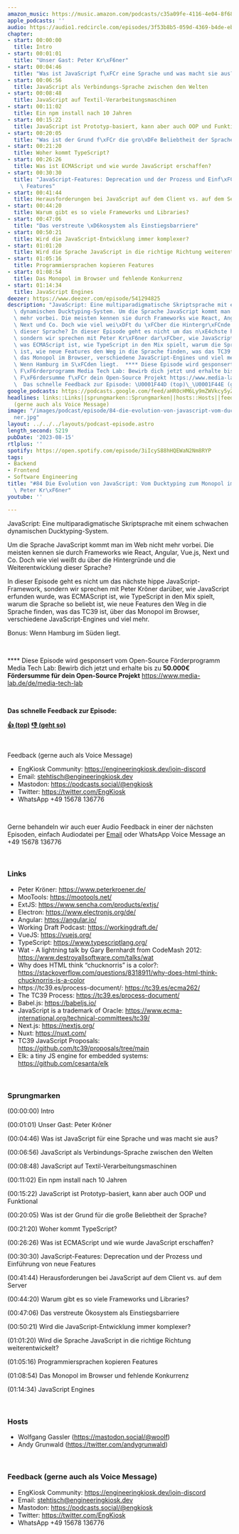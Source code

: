 ```yaml
---
amazon_music: https://music.amazon.com/podcasts/c35a09fe-4116-4e04-8f68-77d61b112e46/episodes/5a38dcbb-d183-4a93-baeb-bf39937c2b7c/engineering-kiosk-84-die-evolution-von-javascript-vom-ducktyping-zum-monopol-im-browser-mit-peter-kr%C3%B6ner
apple_podcasts: ''
audio: https://audio1.redcircle.com/episodes/3f53b8b5-059d-4369-b4de-ebfd7f0f9444/stream.mp3
chapter:
- start: 00:00:00
  title: Intro
- start: 00:01:01
  title: "Unser Gast: Peter Kr\xF6ner"
- start: 00:04:46
  title: "Was ist JavaScript f\xFCr eine Sprache und was macht sie aus?"
- start: 00:06:56
  title: JavaScript als Verbindungs-Sprache zwischen den Welten
- start: 00:08:48
  title: JavaScript auf Textil-Verarbeitungsmaschinen
- start: 00:11:02
  title: Ein npm install nach 10 Jahren
- start: 00:15:22
  title: JavaScript ist Prototyp-basiert, kann aber auch OOP und Funktional
- start: 00:20:05
  title: "Was ist der Grund f\xFCr die gro\xDFe Beliebtheit der Sprache?"
- start: 00:21:20
  title: Woher kommt TypeScript?
- start: 00:26:26
  title: Was ist ECMAScript und wie wurde JavaScript erschaffen?
- start: 00:30:30
  title: "JavaScript-Features: Deprecation und der Prozess und Einf\xFChrung von neue\
    \ Features"
- start: 00:41:44
  title: Herausforderungen bei JavaScript auf dem Client vs. auf dem Server
- start: 00:44:20
  title: Warum gibt es so viele Frameworks und Libraries?
- start: 00:47:06
  title: "Das verstreute \xD6kosystem als Einstiegsbarriere"
- start: 00:50:21
  title: Wird die JavaScript-Entwicklung immer komplexer?
- start: 01:01:20
  title: Wird die Sprache JavaScript in die richtige Richtung weiterentwickelt?
- start: 01:05:16
  title: Programmiersprachen kopieren Features
- start: 01:08:54
  title: Das Monopol im Browser und fehlende Konkurrenz
- start: 01:14:34
  title: JavaScript Engines
deezer: https://www.deezer.com/episode/541294825
description: "JavaScript: Eine multiparadigmatische Skriptsprache mit einem schwachen\
  \ dynamischen Ducktyping-System. Um die Sprache JavaScript kommt man im Web nicht\
  \ mehr vorbei. Die meisten kennen sie durch Frameworks wie React, Angular, Vue.js,\
  \ Next und Co. Doch wie viel wei\xDFt du \xFCber die Hintergr\xFCnde und die Weiterentwicklung\
  \ dieser Sprache? In dieser Episode geht es nicht um das n\xE4chste hippe JavaScript-Framework,\
  \ sondern wir sprechen mit Peter Kr\xF6ner dar\xFCber, wie JavaScript erfunden wurde,\
  \ was ECMAScript ist, wie TypeScript in den Mix spielt, warum die Sprache so beliebt\
  \ ist, wie neue Features den Weg in die Sprache finden, was das TC39 ist, \xFCber\
  \ das Monopol im Browser, verschiedene JavaScript-Engines und viel mehr. Bonus:\
  \ Wenn Hamburg im S\xFCden liegt.  **** Diese Episode wird gesponsert vom Open-Source\
  \ F\xF6rderprogramm Media Tech Lab: Bewirb dich jetzt und erhalte bis zu 50.000\u20AC\
  \ F\xF6rdersumme f\xFCr dein Open-Source Projekt https://www.media-lab.de/de/media-tech-lab\
  \  Das schnelle Feedback zur Episode: \U0001F44D (top)\_\U0001F44E (geht so)"
google_podcasts: https://podcasts.google.com/feed/aHR0cHM6Ly9mZWVkcy5yZWRjaXJjbGUuY29tLzBlY2ZkZmQ3LWZkYTEtNGMzZC05NTE1LTQ3NjcyN2Y5ZGY1ZQ/episode/YzA3ZWNkOWMtZjRjZi00YWExLTgyYmMtY2U3OWEyMGM3MDYy?sa=X&ved=2ahUKEwjAkqSi5d2AAxWb6ckDHT8rD1AQkfYCegQIARAF
headlines: links::Links||sprungmarken::Sprungmarken||hosts::Hosts||feedback-gerne-auch-als-voice-message::Feedback
  (gerne auch als Voice Message)
image: "/images/podcast/episode/84-die-evolution-von-javascript-vom-ducktyping-zum-monopol-im-browser-mit-peter-kr\xF6\
  ner.jpg"
layout: ../../../layouts/podcast-episode.astro
length_second: 5219
pubDate: '2023-08-15'
rtlplus: ''
spotify: https://open.spotify.com/episode/3iIcyS88hHQEWaN2Nm8RYP
tags:
- Backend
- Frontend
- Software Engineering
title: "#84 Die Evolution von JavaScript: Vom Ducktyping zum Monopol im Browser mit\
  \ Peter Kr\xF6ner"
youtube: ''

---
```

<p>JavaScript: Eine multiparadigmatische Skriptsprache mit einem schwachen dynamischen Ducktyping-System.</p><p>Um die Sprache JavaScript kommt man im Web nicht mehr vorbei. Die meisten kennen sie durch Frameworks wie React, Angular, Vue.js, Next und Co. Doch wie viel weißt du über die Hintergründe und die Weiterentwicklung dieser Sprache?</p><p>In dieser Episode geht es nicht um das nächste hippe JavaScript-Framework, sondern wir sprechen mit Peter Kröner darüber, wie JavaScript erfunden wurde, was ECMAScript ist, wie TypeScript in den Mix spielt, warum die Sprache so beliebt ist, wie neue Features den Weg in die Sprache finden, was das TC39 ist, über das Monopol im Browser, verschiedene JavaScript-Engines und viel mehr.</p><p>Bonus: Wenn Hamburg im Süden liegt.</p><p><br></p><p>**** Diese Episode wird gesponsert vom Open-Source Förderprogramm Media Tech Lab: Bewirb dich jetzt und erhalte bis zu <strong>50.000€ Fördersumme für dein Open-Source Projekt</strong> <a href="https://www.media-lab.de/de/media-tech-lab" rel="nofollow">https://www.media-lab.de/de/media-tech-lab</a></p><p><br></p><p><strong>Das schnelle Feedback zur Episode:</strong></p><p><a href="https://api.openpodcast.dev/feedback/84/upvote" rel="nofollow"><strong>👍 (top)</strong></a><strong> </strong><a href="https://api.openpodcast.dev/feedback/84/downvote" rel="nofollow"><strong>👎 (geht so)</strong></a></p><p><br></p><p>Feedback (gerne auch als Voice Message)</p><ul><li>EngKiosk Community: <a href="https://engineeringkiosk.dev/join-discord">https://engineeringkiosk.dev/join-discord</a> </li><li>Email: <a href="mailto:stehtisch@engineeringkiosk.dev" rel="nofollow">stehtisch@engineeringkiosk.dev</a></li><li>Mastodon: <a href="https://podcasts.social/@engkiosk" rel="nofollow">https://podcasts.social/@engkiosk</a></li><li>Twitter: <a href="https://twitter.com/EngKiosk" rel="nofollow">https://twitter.com/EngKiosk</a></li><li>WhatsApp +49 15678 136776</li></ul><p><br></p><p>Gerne behandeln wir auch euer Audio Feedback in einer der nächsten Episoden, einfach Audiodatei per <a href="https://engineeringkiosk.dev/kontakt/">Email</a> oder WhatsApp Voice Message an +49 15678 136776</p><p><br></p><h3 id="links">Links</h3><ul><li>Peter Kröner: <a href="https://www.peterkroener.de/" rel="nofollow">https://www.peterkroener.de/</a></li><li>MooTools: <a href="https://mootools.net/" rel="nofollow">https://mootools.net/</a></li><li>ExtJS: <a href="https://www.sencha.com/products/extjs/" rel="nofollow">https://www.sencha.com/products/extjs/</a></li><li>Electron: <a href="https://www.electronjs.org/de/" rel="nofollow">https://www.electronjs.org/de/</a></li><li>Angular: <a href="https://angular.io/" rel="nofollow">https://angular.io/</a></li><li>Working Draft Podcast: <a href="https://workingdraft.de/" rel="nofollow">https://workingdraft.de/</a></li><li>VueJS: <a href="https://vuejs.org/" rel="nofollow">https://vuejs.org/</a></li><li>TypeScript: <a href="https://www.typescriptlang.org/" rel="nofollow">https://www.typescriptlang.org/</a></li><li>Wat - A lightning talk by Gary Bernhardt from CodeMash 2012: <a href="https://www.destroyallsoftware.com/talks/wat" rel="nofollow">https://www.destroyallsoftware.com/talks/wat</a></li><li>Why does HTML think “chucknorris” is a color?: <a href="https://stackoverflow.com/questions/8318911/why-does-html-think-chucknorris-is-a-color" rel="nofollow">https://stackoverflow.com/questions/8318911/why-does-html-think-chucknorris-is-a-color</a></li><li>https://tc39.es/process-document/: <a href="https://tc39.es/ecma262/" rel="nofollow">https://tc39.es/ecma262/</a></li><li>The TC39 Process: <a href="https://tc39.es/process-document/" rel="nofollow">https://tc39.es/process-document/</a></li><li>Babel.js: <a href="https://babeljs.io/" rel="nofollow">https://babeljs.io/</a></li><li>JavaScript is a trademark of Oracle: <a href="https://www.ecma-international.org/technical-committees/tc39/" rel="nofollow">https://www.ecma-international.org/technical-committees/tc39/</a></li><li>Next.js: <a href="https://nextjs.org/" rel="nofollow">https://nextjs.org/</a></li><li>Nuxt: <a href="https://nuxt.com/" rel="nofollow">https://nuxt.com/</a></li><li>TC39 JavaScript Proposals: <a href="https://github.com/tc39/proposals/tree/main" rel="nofollow">https://github.com/tc39/proposals/tree/main</a></li><li>Elk: a tiny JS engine for embedded systems: <a href="https://github.com/cesanta/elk" rel="nofollow">https://github.com/cesanta/elk</a></li></ul><p><br></p><h3 id="sprungmarken">Sprungmarken</h3><p>(00:00:00) Intro</p><p>(00:01:01) Unser Gast: Peter Kröner</p><p>(00:04:46) Was ist JavaScript für eine Sprache und was macht sie aus?</p><p>(00:06:56) JavaScript als Verbindungs-Sprache zwischen den Welten</p><p>(00:08:48) JavaScript auf Textil-Verarbeitungsmaschinen</p><p>(00:11:02) Ein npm install nach 10 Jahren</p><p>(00:15:22) JavaScript ist Prototyp-basiert, kann aber auch OOP und Funktional</p><p>(00:20:05) Was ist der Grund für die große Beliebtheit der Sprache?</p><p>(00:21:20) Woher kommt TypeScript?</p><p>(00:26:26) Was ist ECMAScript und wie wurde JavaScript erschaffen?</p><p>(00:30:30) JavaScript-Features: Deprecation und der Prozess und Einführung von neue Features</p><p>(00:41:44) Herausforderungen bei JavaScript auf dem Client vs. auf dem Server</p><p>(00:44:20) Warum gibt es so viele Frameworks und Libraries?</p><p>(00:47:06) Das verstreute Ökosystem als Einstiegsbarriere</p><p>(00:50:21) Wird die JavaScript-Entwicklung immer komplexer?</p><p>(01:01:20) Wird die Sprache JavaScript in die richtige Richtung weiterentwickelt?</p><p>(01:05:16) Programmiersprachen kopieren Features</p><p>(01:08:54) Das Monopol im Browser und fehlende Konkurrenz</p><p>(01:14:34) JavaScript Engines</p><p><br></p><h3 id="hosts">Hosts</h3><ul><li>Wolfgang Gassler (<a href="https://mastodon.social/@woolf" rel="nofollow">https://mastodon.social/@woolf</a>)</li><li>Andy Grunwald (<a href="https://twitter.com/andygrunwald" rel="nofollow">https://twitter.com/andygrunwald</a>)</li></ul><p><br></p><h3 id="feedback-gerne-auch-als-voice-message">Feedback (gerne auch als Voice Message)</h3><ul><li>EngKiosk Community: <a href="https://engineeringkiosk.dev/join-discord">https://engineeringkiosk.dev/join-discord</a> </li><li>Email: <a href="mailto:stehtisch@engineeringkiosk.dev" rel="nofollow">stehtisch@engineeringkiosk.dev</a></li><li>Mastodon: <a href="https://podcasts.social/@engkiosk" rel="nofollow">https://podcasts.social/@engkiosk</a></li><li>Twitter: <a href="https://twitter.com/EngKiosk" rel="nofollow">https://twitter.com/EngKiosk</a></li><li>WhatsApp +49 15678 136776</li></ul>